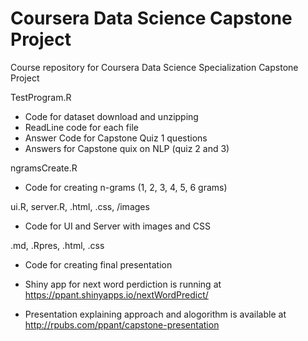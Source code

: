 # Coursera Data Science Capstone Project
Course repository for Coursera Data Science Specialization Capstone Project

TestProgram.R
* Code for dataset download and unzipping
* ReadLine code for each file
* Answer Code for Capstone Quiz 1 questions
* Answers for Capstone quix on NLP (quiz 2 and 3)

ngramsCreate.R
* Code for creating n-grams (1, 2, 3, 4, 5, 6 grams)

ui.R, server.R, .html, .css, /images
* Code for UI and Server with images and CSS

.md, .Rpres, .html, .css
* Code for creating final presentation 

* Shiny app for next word perdiction is running at https://ppant.shinyapps.io/nextWordPredict/

* Presentation explaining approach and alogorithm is available at http://rpubs.com/ppant/capstone-presentation
